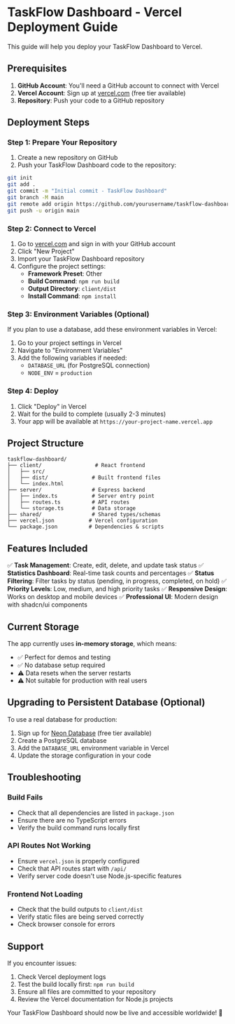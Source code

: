 # TaskFlow Dashboard - Vercel Deployment Guide

This guide will help you deploy your TaskFlow Dashboard to Vercel.

## Prerequisites

1. **GitHub Account**: You'll need a GitHub account to connect with Vercel
2. **Vercel Account**: Sign up at [vercel.com](https://vercel.com) (free tier available)
3. **Repository**: Push your code to a GitHub repository

## Deployment Steps

### Step 1: Prepare Your Repository

1. Create a new repository on GitHub
2. Push your TaskFlow Dashboard code to the repository:

```bash
git init
git add .
git commit -m "Initial commit - TaskFlow Dashboard"
git branch -M main
git remote add origin https://github.com/yourusername/taskflow-dashboard.git
git push -u origin main
```

### Step 2: Connect to Vercel

1. Go to [vercel.com](https://vercel.com) and sign in with your GitHub account
2. Click "New Project"
3. Import your TaskFlow Dashboard repository
4. Configure the project settings:
   - **Framework Preset**: Other
   - **Build Command**: `npm run build`
   - **Output Directory**: `client/dist`
   - **Install Command**: `npm install`

### Step 3: Environment Variables (Optional)

If you plan to use a database, add these environment variables in Vercel:

1. Go to your project settings in Vercel
2. Navigate to "Environment Variables"
3. Add the following variables if needed:
   - `DATABASE_URL` (for PostgreSQL connection)
   - `NODE_ENV` = `production`

### Step 4: Deploy

1. Click "Deploy" in Vercel
2. Wait for the build to complete (usually 2-3 minutes)
3. Your app will be available at `https://your-project-name.vercel.app`

## Project Structure

```
taskflow-dashboard/
├── client/                 # React frontend
│   ├── src/
│   ├── dist/              # Built frontend files
│   └── index.html
├── server/                # Express backend
│   ├── index.ts           # Server entry point
│   ├── routes.ts          # API routes
│   └── storage.ts         # Data storage
├── shared/                # Shared types/schemas
├── vercel.json           # Vercel configuration
└── package.json          # Dependencies & scripts
```

## Features Included

✅ **Task Management**: Create, edit, delete, and update task status
✅ **Statistics Dashboard**: Real-time task counts and percentages
✅ **Status Filtering**: Filter tasks by status (pending, in progress, completed, on hold)
✅ **Priority Levels**: Low, medium, and high priority tasks
✅ **Responsive Design**: Works on desktop and mobile devices
✅ **Professional UI**: Modern design with shadcn/ui components

## Current Storage

The app currently uses **in-memory storage**, which means:
- ✅ Perfect for demos and testing
- ✅ No database setup required
- ⚠️ Data resets when the server restarts
- ⚠️ Not suitable for production with real users

## Upgrading to Persistent Database (Optional)

To use a real database for production:

1. Sign up for [Neon Database](https://neon.tech) (free tier available)
2. Create a PostgreSQL database
3. Add the `DATABASE_URL` environment variable in Vercel
4. Update the storage configuration in your code

## Troubleshooting

### Build Fails
- Check that all dependencies are listed in `package.json`
- Ensure there are no TypeScript errors
- Verify the build command runs locally first

### API Routes Not Working
- Ensure `vercel.json` is properly configured
- Check that API routes start with `/api/`
- Verify server code doesn't use Node.js-specific features

### Frontend Not Loading
- Check that the build outputs to `client/dist`
- Verify static files are being served correctly
- Check browser console for errors

## Support

If you encounter issues:
1. Check Vercel deployment logs
2. Test the build locally first: `npm run build`
3. Ensure all files are committed to your repository
4. Review the Vercel documentation for Node.js projects

Your TaskFlow Dashboard should now be live and accessible worldwide! 🎉